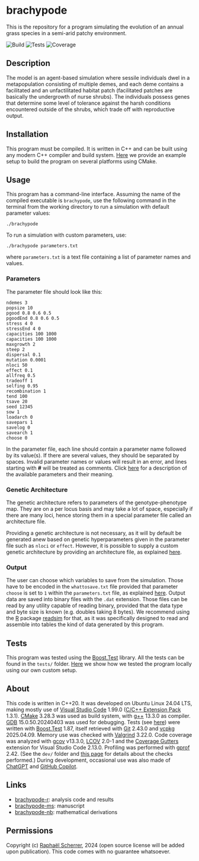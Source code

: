 # brachypode

This is the repository for a program simulating the evolution of an annual grass species in a semi-arid patchy environment.

![Build](https://img.shields.io/badge/build-passing-brightgreen)
![Tests](https://img.shields.io/badge/tests-passing-brightgreen)
![Coverage](https://img.shields.io/badge/coverage-100%25-brightgreen)

## Description

The model is an agent-based simulation where sessile individuals dwel in a metapopulation consisting of multiple demes, and each deme contains a facilitated and an unfactilitated habitat patch (facilitated patches are basically the undergrowth of nurse shrubs). The individuals possess genes that determine some level of tolerance against the harsh conditions encountered outside of the shrubs, which trade off with reproductive output.

## Installation

This program must be compiled. It is written in C++ and can be built using any modern C++ compiler and build system. [Here](doc/SETUP.md) we provide an example setup to build the program on several platforms using CMake.

## Usage

This program has a command-line interface. Assuming the name of the compiled executable is `brachypode`, use the following command in the terminal from the working directory to run a simulation with default parameter values:

```shell
./brachypode
```

To run a simulation with custom parameters, use:

```shell
./brachypode parameters.txt
```

where `parameters.txt` is a text file containing a list of parameter names and values.

### Parameters

The parameter file should look like this:

```
ndemes 3
popsize 10
pgood 0.8 0.6 0.5
pgoodEnd 0.8 0.6 0.5
stress 4 0
stressEnd 4 0
capacities 100 1000
capacities 100 1000
maxgrowth 2
steep 2
dispersal 0.1
mutation 0.0001
nloci 50
effect 0.1
allfreq 0.5
tradeoff 1
selfing 0.95
recombination 1
tend 100
tsave 20
seed 12345
sow 1
loadarch 0
savepars 1
savelog 0
savearch 1
choose 0
```

In the parameter file, each line should contain a parameter name followed by its value(s). If there are several values, they should be separated by spaces. Invalid parameter names or values will result in an error, and lines starting with **#** will be treated as comments. Click [here](doc/PARAMETERS.md) for a description of the available parameters and their meaning.

### Genetic Architecture

The genetic architecture refers to parameters of the genotype-phenotype map. They are on a per locus basis and may take a lot of space, especially if there are many loci, hence storing them in a special parameter file called an architecture file. 

Providing a genetic architecture is not necessary, as it will by default be generated anew based on genetic hyperparameters given in the parameter file such as `nloci` or `effect`. However, it is possible to supply a custom genetic architecture by providing an architecture file, as explained [here](doc/ARCHITECTURE.md).

### Output

The user can choose which variables to save from the simulation. Those have to be encoded in the `whattosave.txt` file provided that parameter `choose` is set to `1` within the `parameters.txt` file, as explained [here](doc/OUTPUT.md). Output data are saved into binary files with the `.dat` extension. Those files can be read by any utility capable of reading binary, provided that the data type and byte size is known (e.g. doubles taking 8 bytes). We recommend using the [R](https://www.r-project.org/) package [readsim](https://github.com/rscherrer/readsim) for that, as it was specifically designed to read and assemble into tables the kind of data generated by this program.

## Tests

This program was tested using the [Boost.Test](https://www.boost.org/doc/libs/1_85_0/libs/test/doc/html/index.html) library. All the tests can be found in the `tests/` folder. [Here](doc/TESTS.md) we show how we tested the program locally using our own custom setup.

## About

This code is written in C++20. It was developed on Ubuntu Linux 24.04 LTS, making mostly use of [Visual Studio Code](https://code.visualstudio.com/) 1.99.0 ([C/C++ Extension Pack](https://marketplace.visualstudio.com/items/?itemName=ms-vscode.cpptools-extension-pack) 1.3.1). [CMake](https://cmake.org/) 3.28.3 was used as build system, with [g++](https://gcc.gnu.org/) 13.3.0 as compiler. [GDB](https://www.gnu.org/savannah-checkouts/gnu/gdb/index.html) 15.0.50.20240403 was used for debugging. Tests (see [here](doc/TESTS.md)) were written with [Boost.Test](https://www.boost.org/doc/libs/1_85_0/libs/test/doc/html/index.html) 1.87, itself retrieved with [Git](https://git-scm.com/) 2.43.0 and [vcpkg](https://github.com/microsoft/vcpkg) 2025.04.09. Memory use was checked with [Valgrind](https://valgrind.org/) 3.22.0. Code coverage was analyzed with [gcov](https://gcc.gnu.org/onlinedocs/gcc/Gcov.html)  v13.3.0, [LCOV](https://github.com/linux-test-project/lcov) 2.0-1 and the [Coverage Gutters](https://github.com/ryanluker/vscode-coverage-gutters) extension for Visual Studio Code 2.13.0. Profiling was performed with [gprof](https://ftp.gnu.org/old-gnu/Manuals/gprof-2.9.1/html_mono/gprof.html) 2.42. (See the `dev/` folder and [this page](dev/README.md) for details about the checks performed.) During development, occasional use was also made of [ChatGPT](https://chatgpt.com/) and [GitHub Copilot](https://github.com/features/copilot).

## Links

* [brachypode-r](https://github.com/rscherrer/brachypode-r): analysis code and results
* [brachypode-ms](https://github.com/rscherrer/brachypode-ms): manuscript
* [brachypode-nb](https://github.com/rscherrer/brachypode-approx): mathematical derivations

## Permissions

Copyright (c) [Raphaël Scherrer](https://github.com/rscherrer), 2024 (open source license will be added upon publication). This code comes with no guarantee whatsoever.

